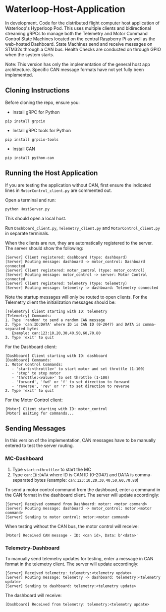 # Waterloop-Host-Application
In development. Code for the distributed flight computer host application of Waterloop's Hyperloop Pod. This uses multiple clients and bidirectional streaming gRPCs to manage both the Telemetry and Motor Command Control State Machines located on the central Raspberry Pi as well as the web-hosted Dashboard. State Machines send and receive messages on STM32s through a CAN bus. Health Checks are conducted on through GPIO when the system starts.

Note: This version has only the implementation of the general host app architecture. Specific CAN message formats have not yet fully been implemented.

## Cloning Instructions
Before cloning the repo, ensure you:
- Install gRPC for Python
```
pip install grpcio
```
- Install gRPC tools for Python
```
pip install grpcio-tools
```
- Install CAN
```
pip install python-can
```
## Running the Host Application
If you are testing the application without CAN, first ensure the indicated lines in `MotorControl_client.py` are commented out.

Open a terminal and run:
```
python HostServer.py
```
This should open a local host. 

Run `Dashboard_client.py`, `Telemetry_client.py` and `MotorControl_client.py` in separate terminals.

When the clients are run, they are automatically registered to the server. The server should show the following:
```
[Server] Client registered: dashboard (type: dashboard)
[Server] Routing message: dashboard -> motor_control: Dashboard connected   
[Server] Client registered: motor_control (type: motor_control)
[Server] Routing message: motor_control -> server: Motor Control connected  
[Server] Client registered: telemetry (type: telemetry)
[Server] Routing message: telemetry -> dashboard: Telemetry connected
```
Note the startup messages will only be routed to open clients.
For the Telemetry client the initialization messages should be:
```
[Telemetry] Client starting with ID: telemetry
[Telemetry] Commands:
1. Type 'random' to send a random CAN message
2. Type 'can:ID:DATA' where ID is CAN ID (0-2047) and DATA is comma-separated bytes
   Example: can:123:10,20,30,40,50,60,70,80
3. Type 'exit' to quit
```
For the Dashboard client:
```
[Dashboard] Client starting with ID: dashboard
[Dashboard] Commands:
1. Motor Control Commands:
   - 'start:<throttle>' to start motor and set throttle (1-100)
   - 'stop' to stop motor
   - 'throttle:<value>' to set throttle (1-100)
   - 'forward', 'fwd' or 'f' to set direction to forward
   - 'reverse', 'rev' or 'r' to set direction to reverse
2. Type 'exit' to quit
```
For the Motor Control client:
```
[Motor] Client starting with ID: motor_control
[Motor] Waiting for commands...
```
## Sending Messages ##
In this version of the implementation, CAN messages have to be manually entered to test the server routing. 

### MC-Dashboard
1. Type `start:<throttle>` to start the MC 
2. Type `can:ID:DATA` where ID is CAN ID (0-2047) and DATA is comma-separated bytes  (example: `can:123:10,20,30,40,50,60,70,80`)

To send a motor control command from the dashboard, enter a command in the CAN format in the dashboard client. The server will update accordingly:
```
[Server] Received command from Dashboard: motor: <motor command>
[Server] Routing message: dashboard -> motor_control: motor:<motor command>
[Server] Sending to motor control: motor:<motor command>
```
When testing without the CAN bus, the motor control will receive:
```
[Motor] Received CAN message - ID: <can id>, Data: b'<data>'
```
### Telemetry-Dashboard
To manually send telemetry updates for testing, enter a message in CAN format in the telemetry client. The server will update accordingly:
```
[Server] Received telemetry: telemetry:<telemetry update>
[Server] Routing message: telemetry -> dashboard: telemetry:<telemetry update>
[Server] Sending to dashboard: telemetry:<telemetry update>
```
The dashboard will receive:
```
[Dashboard] Received from telemetry: telemetry:<telemetry update>
```
